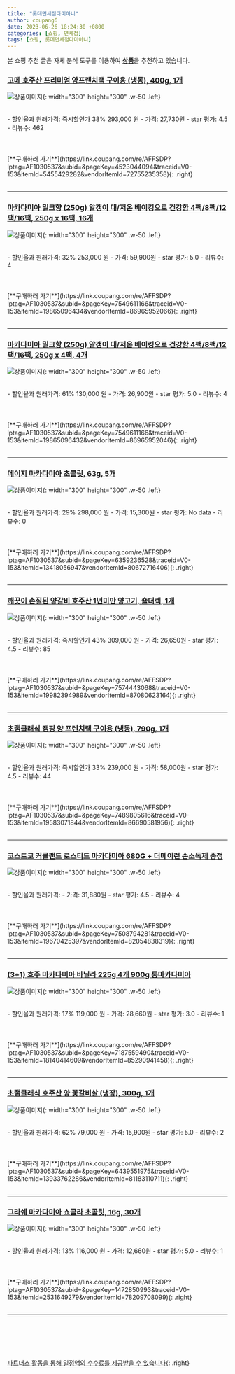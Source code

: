 ```yaml
---
title: "롯데면세점다미아니"
author: coupang6
date: 2023-06-26 18:24:30 +0800
categories: [쇼핑, 면세점]
tags: [쇼핑, 롯데면세점다미아니]
---
```


본 쇼핑 추천 글은 자체 분석 도구를 이용하여 [**상품**](https://link.coupang.com/a/bao1ui)을 추천하고 있습니다.

### [고메 호주산 프리미엄 양프랜치랙 구이용 (냉동), 400g, 1개](https://link.coupang.com/re/AFFSDP?lptag=AF1030537&subid=&pageKey=4523044094&traceid=V0-153&itemId=5455429282&vendorItemId=72755235358)

![상품이미지](https://thumbnail6.coupangcdn.com/thumbnails/remote/230x230ex/image/retail/images/2020/11/30/12/5/df509770-5206-4378-be7a-cdfc27c6c928.jpg){: width="300" height="300" .w-50 .left}


<br>
- 할인율과 원래가격: 즉시할인가 38%  293,000   원
- 가격: 27,730원
- star 평가: 4.5
- 리뷰수: 462
<br>
<br>
<br>
<br>
[**구매하러 가기**](https://link.coupang.com/re/AFFSDP?lptag=AF1030537&subid=&pageKey=4523044094&traceid=V0-153&itemId=5455429282&vendorItemId=72755235358){: .right}
<br>
<br>

---

### [마카다미아 밀크향 (250g) 알갱이 대/저온 베이킹으로 건강함 4팩/8팩/12팩/16팩, 250g x 16팩, 16개](https://link.coupang.com/re/AFFSDP?lptag=AF1030537&subid=&pageKey=7549611166&traceid=V0-153&itemId=19865096434&vendorItemId=86965952066)

![상품이미지](https://thumbnail9.coupangcdn.com/thumbnails/remote/230x230ex/image/vendor_inventory/377a/00987ecb63c1ed11b993491a97b8e7f0788526b6a654220357ff9304657f.jpeg){: width="300" height="300" .w-50 .left}


<br>
- 할인율과 원래가격: 32%  253,000   원
- 가격: 59,900원
- star 평가: 5.0
- 리뷰수: 4
<br>
<br>
<br>
<br>
[**구매하러 가기**](https://link.coupang.com/re/AFFSDP?lptag=AF1030537&subid=&pageKey=7549611166&traceid=V0-153&itemId=19865096434&vendorItemId=86965952066){: .right}
<br>
<br>

---

### [마카다미아 밀크향 (250g) 알갱이 대/저온 베이킹으로 건강함 4팩/8팩/12팩/16팩, 250g x 4팩, 4개](https://link.coupang.com/re/AFFSDP?lptag=AF1030537&subid=&pageKey=7549611166&traceid=V0-153&itemId=19865096432&vendorItemId=86965952046)

![상품이미지](https://thumbnail9.coupangcdn.com/thumbnails/remote/230x230ex/image/vendor_inventory/377a/00987ecb63c1ed11b993491a97b8e7f0788526b6a654220357ff9304657f.jpeg){: width="300" height="300" .w-50 .left}


<br>
- 할인율과 원래가격: 61%  130,000   원
- 가격: 26,900원
- star 평가: 5.0
- 리뷰수: 4
<br>
<br>
<br>
<br>
[**구매하러 가기**](https://link.coupang.com/re/AFFSDP?lptag=AF1030537&subid=&pageKey=7549611166&traceid=V0-153&itemId=19865096432&vendorItemId=86965952046){: .right}
<br>
<br>

---

### [메이지 마카다미아 초콜릿, 63g, 5개](https://link.coupang.com/re/AFFSDP?lptag=AF1030537&subid=&pageKey=6359236528&traceid=V0-153&itemId=13418056947&vendorItemId=80672716406)

![상품이미지](https://thumbnail6.coupangcdn.com/thumbnails/remote/230x230ex/image/retail/images/3734912440961431-f0a98f00-fd6e-4f79-a227-9df95cf4a063.jpg){: width="300" height="300" .w-50 .left}


<br>
- 할인율과 원래가격: 29%  298,000   원
- 가격: 15,300원
- star 평가: No data
- 리뷰수: 0
<br>
<br>
<br>
<br>
[**구매하러 가기**](https://link.coupang.com/re/AFFSDP?lptag=AF1030537&subid=&pageKey=6359236528&traceid=V0-153&itemId=13418056947&vendorItemId=80672716406){: .right}
<br>
<br>

---

### [깨끗이 손질된 양갈비 호주산 1년미만 양고기, 숄더렉, 1개](https://link.coupang.com/re/AFFSDP?lptag=AF1030537&subid=&pageKey=7574443068&traceid=V0-153&itemId=19982394989&vendorItemId=87080623164)

![상품이미지](https://thumbnail9.coupangcdn.com/thumbnails/remote/230x230ex/image/vendor_inventory/9baf/3a631abf5e8b4bc6011c2eb4409dcc733b8456d16a1a9beddfa062f4e3e5.jpg){: width="300" height="300" .w-50 .left}


<br>
- 할인율과 원래가격: 즉시할인가 43%  309,000   원
- 가격: 26,650원
- star 평가: 4.5
- 리뷰수: 85
<br>
<br>
<br>
<br>
[**구매하러 가기**](https://link.coupang.com/re/AFFSDP?lptag=AF1030537&subid=&pageKey=7574443068&traceid=V0-153&itemId=19982394989&vendorItemId=87080623164){: .right}
<br>
<br>

---

### [초램클래식 캠핑 양 프렌치랙 구이용 (냉동), 790g, 1개](https://link.coupang.com/re/AFFSDP?lptag=AF1030537&subid=&pageKey=7489805616&traceid=V0-153&itemId=19583071844&vendorItemId=86690581956)

![상품이미지](https://thumbnail9.coupangcdn.com/thumbnails/remote/230x230ex/image/rs_quotation_api/2wdolmwk/20dd186e45194c6aae413730b1aee517.jpg){: width="300" height="300" .w-50 .left}


<br>
- 할인율과 원래가격: 즉시할인가 33%  239,000   원
- 가격: 58,000원
- star 평가: 4.5
- 리뷰수: 44
<br>
<br>
<br>
<br>
[**구매하러 가기**](https://link.coupang.com/re/AFFSDP?lptag=AF1030537&subid=&pageKey=7489805616&traceid=V0-153&itemId=19583071844&vendorItemId=86690581956){: .right}
<br>
<br>

---

### [코스트코 커클랜드 로스티드 마카다미아 680G + 더메이런 손소독제 증정](https://link.coupang.com/re/AFFSDP?lptag=AF1030537&subid=&pageKey=7508794281&traceid=V0-153&itemId=19670425397&vendorItemId=82054838319)

![상품이미지](https://thumbnail6.coupangcdn.com/thumbnails/remote/230x230ex/image/vendor_inventory/5919/81b466db187606631122036ac8916f0b0b9839be81e687d9c91f7946fa17.jpg){: width="300" height="300" .w-50 .left}


<br>
- 할인율과 원래가격: 
- 가격: 31,880원
- star 평가: 4.5
- 리뷰수: 4
<br>
<br>
<br>
<br>
[**구매하러 가기**](https://link.coupang.com/re/AFFSDP?lptag=AF1030537&subid=&pageKey=7508794281&traceid=V0-153&itemId=19670425397&vendorItemId=82054838319){: .right}
<br>
<br>

---

### [(3+1) 호주 마카다미아 바닐라 225g 4개 900g 통마카다미아](https://link.coupang.com/re/AFFSDP?lptag=AF1030537&subid=&pageKey=7187559490&traceid=V0-153&itemId=18140414609&vendorItemId=85290941458)

![상품이미지](https://thumbnail7.coupangcdn.com/thumbnails/remote/230x230ex/image/vendor_inventory/7898/938845d8af0848dfcb3189715aec8be6bb8d8c24d9c2e1a184de7e058eca.jpg){: width="300" height="300" .w-50 .left}


<br>
- 할인율과 원래가격: 17%  119,000   원
- 가격: 28,660원
- star 평가: 3.0
- 리뷰수: 1
<br>
<br>
<br>
<br>
[**구매하러 가기**](https://link.coupang.com/re/AFFSDP?lptag=AF1030537&subid=&pageKey=7187559490&traceid=V0-153&itemId=18140414609&vendorItemId=85290941458){: .right}
<br>
<br>

---

### [초램클래식 호주산 양 꽃갈비살 (냉장), 300g, 1개](https://link.coupang.com/re/AFFSDP?lptag=AF1030537&subid=&pageKey=6439551975&traceid=V0-153&itemId=13933762286&vendorItemId=81183110711)

![상품이미지](https://thumbnail8.coupangcdn.com/thumbnails/remote/230x230ex/image/retail/images/2022/03/15/9/1/57891f70-4694-400b-864a-89efa3a30459.jpg){: width="300" height="300" .w-50 .left}


<br>
- 할인율과 원래가격: 62%  79,000   원
- 가격: 15,900원
- star 평가: 5.0
- 리뷰수: 2
<br>
<br>
<br>
<br>
[**구매하러 가기**](https://link.coupang.com/re/AFFSDP?lptag=AF1030537&subid=&pageKey=6439551975&traceid=V0-153&itemId=13933762286&vendorItemId=81183110711){: .right}
<br>
<br>

---

### [그라쉐 마카다미아 쇼콜라 초콜릿, 16g, 30개](https://link.coupang.com/re/AFFSDP?lptag=AF1030537&subid=&pageKey=1472850993&traceid=V0-153&itemId=2531649279&vendorItemId=78209708099)

![상품이미지](https://thumbnail7.coupangcdn.com/thumbnails/remote/230x230ex/image/vendor_inventory/6713/214da681cca9c87a8321446b8368b227184e258485f3a3451351212c8291.jpg){: width="300" height="300" .w-50 .left}


<br>
- 할인율과 원래가격: 13%  116,000   원
- 가격: 12,660원
- star 평가: 5.0
- 리뷰수: 1
<br>
<br>
<br>
<br>
[**구매하러 가기**](https://link.coupang.com/re/AFFSDP?lptag=AF1030537&subid=&pageKey=1472850993&traceid=V0-153&itemId=2531649279&vendorItemId=78209708099){: .right}
<br>
<br>

---
<br><br><br><br><br> [파트너스 활동을 통해 일정액의 수수료를 제공받을 수 있습니다](https://link.coupang.com/a/bao1ui){: .right}